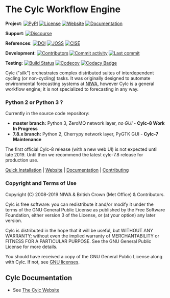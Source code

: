# The Cylc Workflow Engine

**Project**: [![PyPI](https://img.shields.io/pypi/v/cylc-flow.svg?color=yellow)](https://pypi.org/project/cylc-flow/) [![License](https://img.shields.io/github/license/cylc/cylc-flow.svg?color=lightgrey)](https://github.com/cylc/cylc-flow/blob/master/COPYING) [![Website](https://img.shields.io/website/https/cylc.github.io.svg?color=green&up_message=live)](https://cylc.github.io/) [![Documentation](https://img.shields.io/website/https/cylc.github.io/doc/built-sphinx/index.html.svg?color=red&label=documentation&up_message=live)](https://cylc.github.io/doc/built-sphinx/index.html)

**Support**: [![Discourse](https://img.shields.io/discourse/https/cylc.discourse.group/posts.svg?color=blueviolet)](https://cylc.discourse.group/)

**References**: [![DOI](https://zenodo.org/badge/1836229.svg)](https://zenodo.org/badge/latestdoi/1836229) [![JOSS](http://joss.theoj.org/papers/10.21105/joss.00737/status.svg)](https://doi.org/10.21105/joss.00737) [![CISE](https://img.shields.io/website/https/ieeexplore.ieee.org/document/8675433.svg?color=orange&label=CISE&up_message=10.1109%2FMCSE.2019.2906593)](https://ieeexplore.ieee.org/document/8675433)

**Development**: [![Contributors](https://img.shields.io/github/contributors/cylc/cylc-flow.svg?color=9cf)](https://github.com/cylc/cylc-flow/graphs/contributors) [![Commit activity](https://img.shields.io/github/commit-activity/m/cylc/cylc-flow.svg?color=yellowgreen)](https://github.com/cylc/cylc-flow/commits/master) [![Last commit](https://img.shields.io/github/last-commit/cylc/cylc-flow.svg?color=ff69b4)](https://github.com/cylc/cylc-flow/commits/master)

**Testing**: [![Build Status](https://travis-ci.org/cylc/cylc-flow.svg?branch=master)](https://travis-ci.org/cylc/cylc-flow) [![Codecov](https://codecov.io/gh/cylc/cylc-flow/branch/master/graph/badge.svg)](https://codecov.io/gh/cylc/cylc-flow) [![Codacy Badge](https://api.codacy.com/project/badge/Grade/1d6a97bf05114066ae30b63dcb0cdcf9)](https://www.codacy.com/app/Cylc/cylc?utm_source=github.com&amp;utm_medium=referral&amp;utm_content=cylc/cylc&amp;utm_campaign=Badge_Grade)


Cylc ("silk") orchestrates complex distributed suites of interdependent cycling
(or non-cycling) tasks. It was originally designed to automate environmental
forecasting systems at [NIWA](https://www.niwa.co.nz), however Cylc is a
general workflow engine; it is not specialized to forecasting in any way.

### Python 2 or Python 3 ?

Currently in the source code repository:
 - **master branch:** Python 3, ZeroMQ network layer, *no GUI* -  **Cylc-8 Work In Progress**
 - **7.8.x branch:** Python 2, Cherrypy network layer, PyGTK GUI - **Cylc-7 Maintenance**

The first official Cylc-8 release (with a new web UI) is not expected until late 2019.
Until then we recommend the latest cylc-7.8 release for production use.

[Quick Installation](INSTALL.md) |
[Website](https://cylc.github.io/) |
[Documentation](https://cylc.github.io/documentation) |
[Contributing](CONTRIBUTING.md)

### Copyright and Terms of Use

Copyright (C) 2008-2019 NIWA & British Crown (Met Office) & Contributors.
 
Cylc is free software: you can redistribute it and/or modify it under the terms
of the GNU General Public License as published by the Free Software Foundation,
either version 3 of the License, or (at your option) any later version.
 
Cylc is distributed in the hope that it will be useful, but WITHOUT ANY
WARRANTY; without even the implied warranty of MERCHANTABILITY or FITNESS FOR A
PARTICULAR PURPOSE.  See the GNU General Public License for more details.
 
You should have received a copy of the GNU General Public License along with
Cylc.  If not, see [GNU licenses](http://www.gnu.org/licenses/).

## Cylc Documentation
 * See [The Cylc Website](https://cylc.github.io/)
